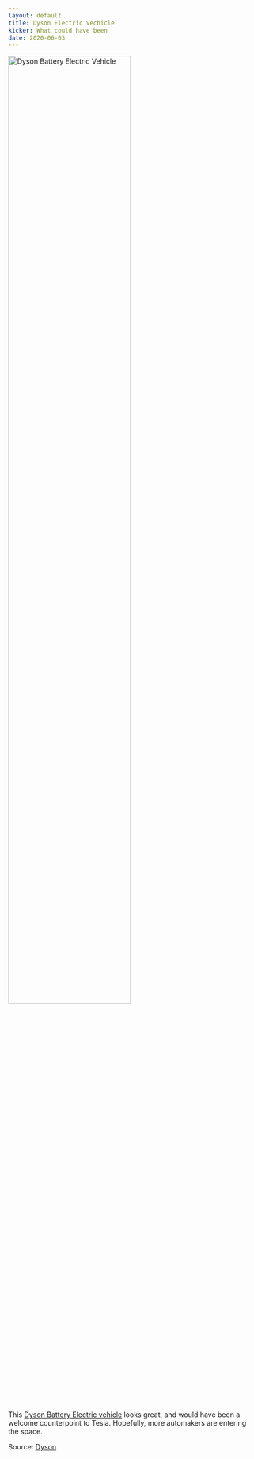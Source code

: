 ```yaml
---
layout: default
title: Dyson Electric Vechicle
kicker: What could have been
date: 2020-06-03
---
```


<img
	src="https://dysoncomms.widen.net/content/2xhhn45wrm/jpeg/N526Hangar?w=1280&x.app=portals&x.portal_shortcode=ekj4cenp"
	alt="Dyson Battery Electric Vehicle"
	width="70%"
  /><br>
This [Dyson Battery Electric vehicle](https://www.dyson.co.uk/newsroom/overview/features/june-2020/dyson-battery-electric-vehicle.html) looks great, and would have been a welcome counterpoint to Tesla. Hopefully, more automakers are entering the space.

Source: [Dyson](https://www.dyson.co.uk/newsroom/overview/features/june-2020/dyson-battery-electric-vehicle.html)
